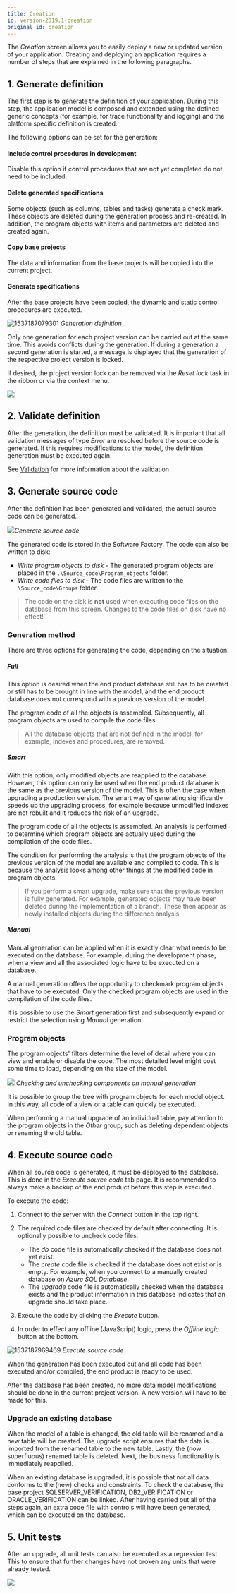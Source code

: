 ```yaml
---
title: Creation
id: version-2019.1-creation
original_id: creation
---
```


The *Creation* screen allows you to easily deploy a new or updated version of your application. Creating and deploying an application requires a number of steps that are explained in the following paragraphs.

## 1. Generate definition

The first step is to generate the definition of your application. During this step, the application model is composed and extended using the defined generic concepts (for example, for trace functionality and logging) and the platform specific definition is created. 

The following options can be set for the generation:

#### Include control procedures in development

Disable this option if control procedures that are not yet completed do not need to be included. 

#### Delete generated specifications

Some objects (such as columns, tables and tasks) generate a check mark. These objects are deleted during the generation process and re-created. In addition, the program objects with items and parameters are deleted and created again.

#### Copy base projects

The data and information from the base projects will be copied into the current project.

#### Generate specifications

After the base projects have been copied, the dynamic and static control procedures are executed. 

![1537187079301](assets/sf/1537187079301.png)
*Generation definition*

Only one generation for each project version can be carried out at the same time. This avoids conflicts during the generation. If during a generation a second generation is started, a message is displayed that the generation of the respective project version is locked.

If desired, the project version lock can be removed via the *Reset lock* task in the ribbon or via the context menu.

![](assets/sf/image307.png)

## 2. Validate definition

After the generation, the definition must be validated. It is important that all validation messages of type *Error* are resolved before the source code is generated. If this requires modifications to the model, the definition generation must be executed again.

See [Validation](validation.html) for more information about the validation.

## 3. Generate source code

After the definition has been generated and validated, the actual source code can be generated.

![](assets/sf/image308.png)*Generate source code*

The generated code is stored in the Software Factory. The code can also be written to disk:

- *Write program objects to disk* - The generated program objects are placed in the `.\Source_code\Program_objects` folder.
- *Write code files to disk* - The code files are written to the `\Source_code\Groups` folder. 

> The code on the disk is **not** used when executing code files on the database from this screen. Changes to the code files on disk have no effect!

### Generation method

There are three options for generating the code, depending on the situation.

##### Full

This option is desired when the end product database still has to be created or still has to be brought in line with the model, and the end product database does not correspond with a previous version of the model.

The program code of all the objects is assembled. Subsequently, all program objects are used to compile the code files.

>  All the database objects that are not defined in the model, for example, indexes and procedures, are removed.

##### Smart

With this option, only modified objects are reapplied to the database. However, this option can only be used when the end product database is the same as the previous version of the model. This is often the case when upgrading a production version. The smart way of generating significantly speeds up the upgrading process, for example because unmodified indexes are not rebuilt and it reduces the risk of an upgrade.

The program code of all the objects is assembled. An analysis is performed to determine which program objects are actually used during the compilation of the code files.

The condition for performing the analysis is that the program objects of the previous version of the model are available and compiled to code. This is because the analysis looks among other things at the modified code in program objects.

> If you perform a smart upgrade, make sure that the previous version is fully generated. For example, generated objects may have been deleted during the implementation of a branch. These then appear as newly installed objects during the difference analysis.

##### Manual

Manual generation can be applied when it is exactly clear what needs to be executed on the database. For example, during the development phase, when a view and all the associated logic have to be executed on a database.

A manual generation offers the opportunity to checkmark program objects that have to be executed. Only the checked program objects are used in the compilation of the code files.

It is possible to use the *Smart* generation first and subsequently expand or restrict the selection using *Manual* generation.

### Program objects

The program objects' filters determine the level of detail where you can view and enable or disable the code. The most detailed level might cost some time to load, depending on the size of the model.

![](assets/sf/image309.png)
*Checking and unchecking components on manual generation*

It is possible to group the tree with program objects for each model object. In this way, all code of a view or a table can quickly be  executed.

When performing a manual upgrade of an individual table, pay attention to the program objects in the *Other* group, such as deleting dependent objects or renaming the old table.

## 4. Execute source code

When all source code is generated, it must be deployed to the database. This is done in the *Execute source code* tab page. It is recommended to always make a backup of the end product before this step is executed.

To execute the code:

1.  Connect to the server with the *Connect* button in the top right.
2.  The required code files are checked by default after connecting. It is optionally possible to uncheck code files.

    - The *db* code file is automatically checked if the database does not yet exist.
    - The *create* code file is checked if the database does not exist or is empty. For example, when you connect to a manually created database on *Azure SQL Database*. 
    - The *upgrade* code file is automatically checked when the database exists and the product information in this database indicates that an upgrade should take place.
3.  Execute the code by clicking the *Execute* button.
4.  In order to effect any offline (JavaScript) logic, press the *Offline logic* button at the bottom.

![1537187969469](assets/sf/1537187969469.png)
*Execute source code*

When the generation has been executed out and all code has been executed and/or compiled, the end product is ready to be used. 

After the database has been created, no more data model modifications should be done in the current project version. A new version will have to be made for this.

### Upgrade an existing database

When the model of a table is changed, the old table will be renamed and a new table will be created. The upgrade script ensures that the data is imported from the renamed table to the new table. Lastly, the (now superfluous) renamed table is deleted. Next, the business functionality is immediately reapplied.

When an existing database is upgraded, it is possible that not all data conforms to the (new) checks and constraints. To check the database, the base project SQLSERVER_VERIFICATION, DB2_VERIFICATION or ORACLE_VERIFICATION can be linked. After having carried out all of the steps again, an extra code file with controls will have been generated, which can be executed on the database.

## 5. Unit tests

After an upgrade, all unit tests can also be executed as a regression test. This to ensure that further changes have not broken any units that were already tested. 

![](assets/sf/unit_test_execute.png)
